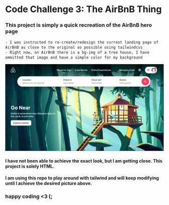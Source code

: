 # Code Challenge 3: The AirBnB Thing
### This project is simply a quick recreation of the AirBnB hero page
    - I was instructed to re-create/redesign the current landing page of AirBnB as close to the original as possible using tailwindcss
    - Right now, on AirBnB there is a bg-img of a tree house, I have ommitted that image and have a simple color for my background


![AirBnB-hero](airbnb-hero.png)
#### I have not been able to achieve the exact look, but I am getting close. This project is solely HTML.
#### I am using this repo to play around with tailwind and will keep modifying until I achieve the desired picture above.

### happy coding <3 (;

